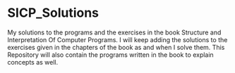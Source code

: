 # SICP_Solutions
My solutions to the programs and the exercises in the book Structure and Interpretation Of Computer Programs.
I will keep adding the solutions to the exercises given in the chapters of the book as and when I solve them.
This Repository will also contain the programs written in the book to explain concepts as well.
